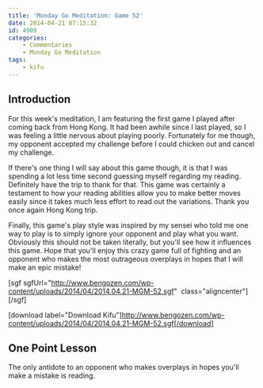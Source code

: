 ```yaml
---
title: 'Monday Go Meditation: Game 52'
date: 2014-04-21 07:15:32
id: 4909
categories:
	- Commentaries
	- Monday Go Meditation
tags:
	- kifu
---
```


## Introduction

For this week's meditation, I am featuring the first game I played after coming back from Hong Kong. It had been awhile since I last played, so I was feeling a little nervous about playing poorly. Fortunately for me though, my opponent accepted my challenge before I could chicken out and cancel my challenge.

If there's one thing I will say about this game though, it is that I was spending a lot less time second guessing myself regarding my reading. Definitely have the trip to thank for that. This game was certainly a testament to how your reading abilities allow you to make better moves easily since it takes much less effort to read out the variations. Thank you once again Hong Kong trip.

Finally, this game's play style was inspired by my sensei who told me one way to play is to simply ignore your opponent and play what you want. Obviously this should not be taken literally, but you'll see how it influences this game. Hope that you'll enjoy this crazy game full of fighting and an opponent who makes the most outrageous overplays in hopes that I will make an epic mistake!

[sgf sgfUrl="http://www.bengozen.com/wp-content/uploads/2014/04/2014.04.21-MGM-52.sgf"  class="aligncenter"][/sgf]

[download label="Download Kifu"]http://www.bengozen.com/wp-content/uploads/2014/04/2014.04.21-MGM-52.sgf[/download]

## **One Point Lesson**

The only antidote to an opponent who makes overplays in hopes you'll make a mistake is reading.